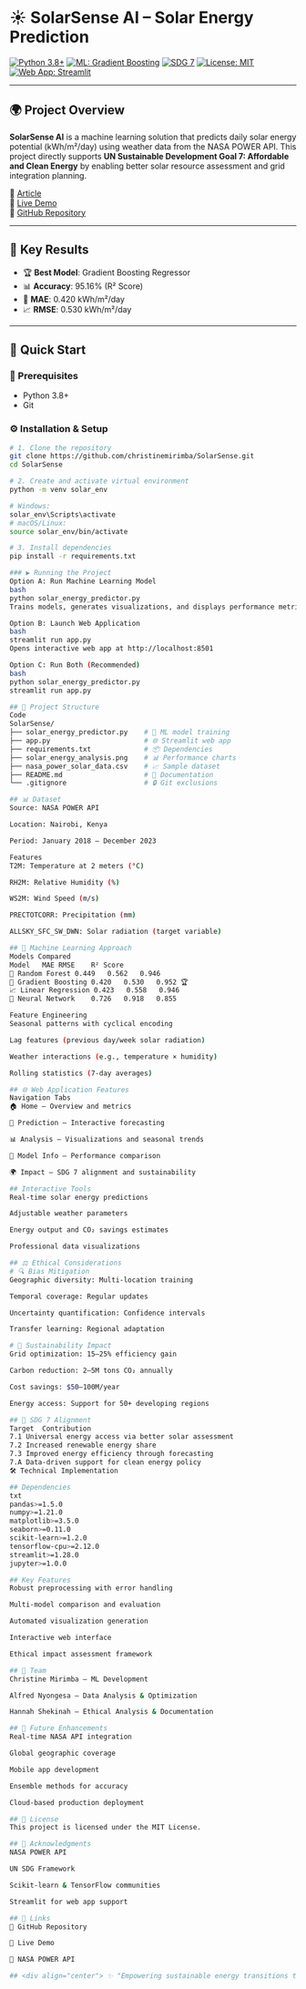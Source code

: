 # ☀️ SolarSense AI – Solar Energy Prediction

[![Python 3.8+](https://img.shields.io/badge/python-3.8%2B-blue)](https://www.python.org/)
[![ML: Gradient Boosting](https://img.shields.io/badge/ML-Gradient%20Boosting-orange)](#)
[![SDG 7](https://img.shields.io/badge/SDG-7-green)](https://sdgs.un.org/goals/goal7)
[![License: MIT](https://img.shields.io/badge/license-MIT-lightgrey)](LICENSE)
[![Web App: Streamlit](https://img.shields.io/badge/Web%20App-Streamlit-ff69b4)](https://solarenergyapp.streamlit.app/)

---

## 🌍 Project Overview

**SolarSense AI** is a machine learning solution that predicts daily solar energy potential (kWh/m²/day) using weather data from the NASA POWER API. This project directly supports **UN Sustainable Development Goal 7: Affordable and Clean Energy** by enabling better solar resource assessment and grid integration planning.

🔗 [Article](https://(https://solarsense-ai-cmd5bvy.gamma.site/)/)  
🔗 [Live Demo](https://solar-energy-predict.streamlit.app/)  
🔗 [GitHub Repository](https://github.com/christinemirimba/SolarSense)

---

## 🎯 Key Results

- 🏆 **Best Model**: Gradient Boosting Regressor  
- 📊 **Accuracy**: 95.16% (R² Score)  
- 🎯 **MAE**: 0.420 kWh/m²/day  
- 📈 **RMSE**: 0.530 kWh/m²/day  

---

## 🚀 Quick Start

### 🔧 Prerequisites
- Python 3.8+
- Git

### ⚙️ Installation & Setup
```bash
# 1. Clone the repository
git clone https://github.com/christinemirimba/SolarSense.git
cd SolarSense

# 2. Create and activate virtual environment
python -m venv solar_env

# Windows:
solar_env\Scripts\activate
# macOS/Linux:
source solar_env/bin/activate

# 3. Install dependencies
pip install -r requirements.txt

### ▶️ Running the Project
Option A: Run Machine Learning Model
bash
python solar_energy_predictor.py
Trains models, generates visualizations, and displays performance metrics.

Option B: Launch Web Application
bash
streamlit run app.py
Opens interactive web app at http://localhost:8501

Option C: Run Both (Recommended)
bash
python solar_energy_predictor.py
streamlit run app.py

## 📁 Project Structure
Code
SolarSense/
├── solar_energy_predictor.py    # 🤖 ML model training
├── app.py                       # 🌐 Streamlit web app
├── requirements.txt             # 📦 Dependencies
├── solar_energy_analysis.png    # 📊 Performance charts
├── nasa_power_solar_data.csv    # 📈 Sample dataset
├── README.md                    # 📖 Documentation
└── .gitignore                   # 🔒 Git exclusions

## 📊 Dataset
Source: NASA POWER API

Location: Nairobi, Kenya

Period: January 2018 – December 2023

Features
T2M: Temperature at 2 meters (°C)

RH2M: Relative Humidity (%)

WS2M: Wind Speed (m/s)

PRECTOTCORR: Precipitation (mm)

ALLSKY_SFC_SW_DWN: Solar radiation (target variable)

## 🔬 Machine Learning Approach
Models Compared
Model	MAE	RMSE	R² Score
🌳 Random Forest	0.449	0.562	0.946
🚀 Gradient Boosting	0.420	0.530	0.952 🏆
📈 Linear Regression	0.423	0.558	0.946
🧠 Neural Network	0.726	0.918	0.855

Feature Engineering
Seasonal patterns with cyclical encoding

Lag features (previous day/week solar radiation)

Weather interactions (e.g., temperature × humidity)

Rolling statistics (7-day averages)

## 🌐 Web Application Features
Navigation Tabs
🏠 Home – Overview and metrics

🔮 Prediction – Interactive forecasting

📊 Analysis – Visualizations and seasonal trends

🤖 Model Info – Performance comparison

🌍 Impact – SDG 7 alignment and sustainability

## Interactive Tools
Real-time solar energy predictions

Adjustable weather parameters

Energy output and CO₂ savings estimates

Professional data visualizations

## ⚖️ Ethical Considerations
# 🔍 Bias Mitigation
Geographic diversity: Multi-location training

Temporal coverage: Regular updates

Uncertainty quantification: Confidence intervals

Transfer learning: Regional adaptation

# 💚 Sustainability Impact
Grid optimization: 15–25% efficiency gain

Carbon reduction: 2–5M tons CO₂ annually

Cost savings: $50–100M/year

Energy access: Support for 50+ developing regions

## 🎯 SDG 7 Alignment
Target	Contribution
7.1	Universal energy access via better solar assessment
7.2	Increased renewable energy share
7.3	Improved energy efficiency through forecasting
7.A	Data-driven support for clean energy policy
🛠 Technical Implementation

## Dependencies
txt
pandas>=1.5.0
numpy>=1.21.0
matplotlib>=3.5.0
seaborn>=0.11.0
scikit-learn>=1.2.0
tensorflow-cpu>=2.12.0
streamlit>=1.28.0
jupyter>=1.0.0

## Key Features
Robust preprocessing with error handling

Multi-model comparison and evaluation

Automated visualization generation

Interactive web interface

Ethical impact assessment framework

## 👥 Team
Christine Mirimba – ML Development

Alfred Nyongesa – Data Analysis & Optimization

Hannah Shekinah – Ethical Analysis & Documentation

## 🌟 Future Enhancements
Real-time NASA API integration

Global geographic coverage

Mobile app development

Ensemble methods for accuracy

Cloud-based production deployment

## 📄 License
This project is licensed under the MIT License.

## 🙏 Acknowledgments
NASA POWER API

UN SDG Framework

Scikit-learn & TensorFlow communities

Streamlit for web app support

## 🔗 Links
🔗 GitHub Repository

🔗 Live Demo

🔗 NASA POWER API

## <div align="center"> ✨ "Empowering sustainable energy transitions through machine learning" ☀️ Supporting UN Sustainable Development Goal 7: Affordable and Clean Energy ⭐ Star this repository if you find it helpful! </div>
